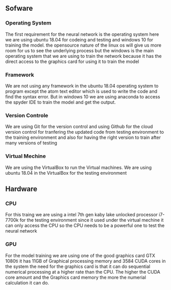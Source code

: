 ## Sofware

### Operating System
The first requirement for the neural network is the operating system
here we are using ubuntu 18.04 for codeing and testing and windows 10 for
training the model. the opensource nature of the linux os will give us more
room for us to see the underlying process but the windows is the main operating system
that we are using to train the network because it has the direct access to the
graphics card for using it to train the model

### Framework
We are not using any framework in the ubuntu 18.04 operating system to program
except the atom text editor which is used to write the code and find the syntax error.
But in windows 10 we are using anaconda to access the spyder IDE to train the
model and get the output.

### Version Controle
We are using Git for the version control and using Github for the cloud version
control for tranfering the updated code from testing environment to the training
environment and also for having the right version to train after many versions
of testing

### Virtual Mechine
We are using the VirtualBox to run the Virtual machines. We are using ubuntu 18.04
in the VirtualBox for the testing environment

## Hardware

### CPU
For this traing we are using a intel 7th gen kaby lake unlocked processor i7-7700k
for the testing environment since it used under the virtual mechine it can only access
the CPU so the CPU needs to be a powerful one to test the neural network

### GPU
For the model training we are using one of the good graphics card GTX 1080ti
it has 11GB of Graphical processing memory and 3584 CUDA cores in the system
the need for the graphics card is that it can do sequential numerical processing
at a higher rate than the CPU. The higher the CUDA core amount and the Graphics card
memory the more the numerial calculation it can do.
